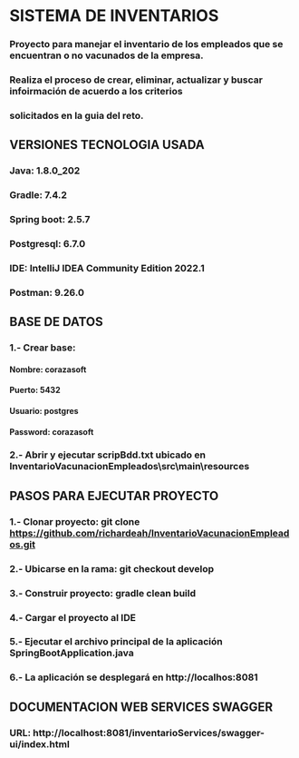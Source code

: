 # SISTEMA DE INVENTARIOS
### Proyecto para manejar el inventario de los empleados que se encuentran o no vacunados de la empresa.
### Realiza el proceso de crear, eliminar, actualizar y buscar infoirmación de acuerdo a los criterios
### solicitados en la guia del reto.
## VERSIONES TECNOLOGIA USADA
### Java: 1.8.0_202
### Gradle: 7.4.2
### Spring boot: 2.5.7
### Postgresql: 6.7.0
### IDE: IntelliJ IDEA Community Edition 2022.1
### Postman: 9.26.0
## BASE DE DATOS
### 1.- Crear base:
#### Nombre: corazasoft
#### Puerto: 5432
#### Usuario: postgres
#### Password: corazasoft
### 2.- Abrir y ejecutar scripBdd.txt ubicado en InventarioVacunacionEmpleados\src\main\resources
## PASOS PARA EJECUTAR PROYECTO
### 1.- Clonar proyecto: git clone https://github.com/richardeah/InventarioVacunacionEmpleados.git
### 2.- Ubicarse en la rama: git checkout develop
### 3.- Construir proyecto: gradle clean build
### 4.- Cargar el proyecto al IDE
### 5.- Ejecutar el archivo principal de la aplicación SpringBootApplication.java
### 6.- La aplicación se desplegará en http://localhos:8081
## DOCUMENTACION WEB SERVICES SWAGGER
### URL: http://localhost:8081/inventarioServices/swagger-ui/index.html
